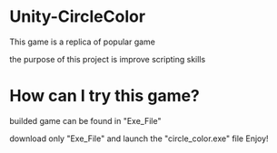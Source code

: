 # Unity-CircleColor 
  This game is a replica of popular game

the purpose of this project is improve scripting skills
  
  
 # How can I try this game?
  builded game can be found in "Exe_File"
  
download only "Exe_File" and launch the "circle_color.exe" file
  Enjoy!
